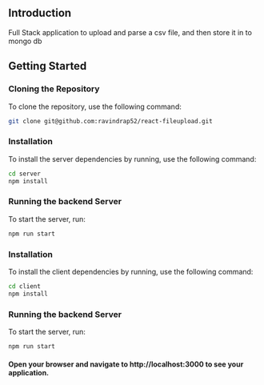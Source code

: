 ## Introduction
Full Stack application to upload and parse a csv file, and then store it in to mongo db

## Getting Started

### Cloning the Repository
To clone the repository, use the following command:
```bash
git clone git@github.com:ravindrap52/react-fileupload.git
```
### Installation
To install the server dependencies by running, use the following command:
```bash
cd server
npm install
```
### Running the backend Server
To start the server, run:
```bash
npm run start
```
### Installation
To install the client dependencies by running, use the following command:
```bash
cd client
npm install
```
### Running the backend Server
To start the server, run:
```bash
npm run start
```
#### Open your browser and navigate to http://localhost:3000 to see your application.

